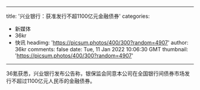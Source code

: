 
---
title: '兴业银行：获准发行不超1100亿元金融债券'
categories: 
 - 新媒体
 - 36kr
 - 快讯
headimg: 'https://picsum.photos/400/300?random=4907'
author: 36kr
comments: false
date: Tue, 11 Jan 2022 10:06:30 GMT
thumbnail: 'https://picsum.photos/400/300?random=4907'
---

<div>   
36氪获悉，兴业银行发布公告称，银保监会同意本公司在全国银行间债券市场发行不超过1100亿元人民币的金融债券。  
</div>
            